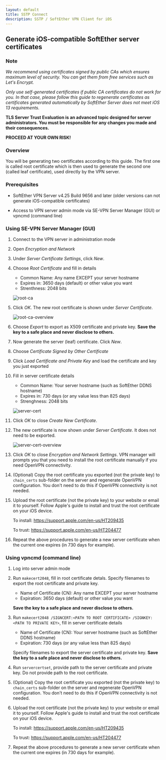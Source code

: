 ```yaml
---
layout: default
title: SSTP Connect
description: SSTP / SoftEther VPN Client for iOS
---
```


## Generate iOS-compatible SoftEther server certificates

### Note

*We recommend using certificates signed by public CAs which ensures maximum level of security. You can get them from free services such as Let's Encrypt.*

*Only use self-generated certificates if public CA certificates do not work for you. In that case, please follow this guide to regenerate certificates as certificates generated automatically by SoftEther Server does not meet iOS 13 requirements.*

**TLS Server Trust Evaluation is an advanced topic designed for server administrators. You must be responsible for any changes you made and their consequences.**

**PROCEED AT YOUR OWN RISK!**

### Overview

You will be generating two certificates according to this guide. The first one is called root certificate which is then used to generate the second one (called leaf certificate), used directly by the VPN server.

### Prerequisites

- SoftEther VPN Server v4.25 Build 9656 and later (older versions can not generate iOS-compatible certificates)

- Access to VPN server admin mode via SE-VPN Server Manager (GUI) or vpncmd (command line)

### Using SE-VPN Server Manager (GUI)

1. Connect to the VPN server in administration mode

1. Open *Encryption and Network*

1. Under *Server Certificate Settings*, click *New*.

1. Choose *Root Certificate* and fill in details

    - Common Name: Any name EXCEPT your server hostname
    - Expires in: 3650 days (default) or other value you want
    - Strenthness: 2048 bits

    ![root-ca](https://user-images.githubusercontent.com/54519668/116781285-81982880-aab4-11eb-825d-a8038fa9eedd.JPG)

1. Click *OK*. The new root certificate is shown under *Server Certificate*.

    ![root-ca-overview](https://user-images.githubusercontent.com/54519668/116781287-8361ec00-aab4-11eb-9130-f9574d437dc2.JPG)

1. Choose *Export* to export as X509 certificate and private key. **Save the key to a safe place and never disclose to others.**

1. Now generate the server (leaf) certificate. Click *New*.

1. Choose *Certificate Signed by Other Certificate*

1. Click *Load Certificate and Private Key* and load the certificate and key you just exported

1. Fill in server certificate details

    - Common Name: Your server hostname (such as SoftEther DDNS hostname)
    - Expires in: 730 days (or any value less than 825 days)
    - Strenghness: 2048 bits

    ![server-cert](https://user-images.githubusercontent.com/54519668/116781290-852baf80-aab4-11eb-9011-a7569b057627.JPG)

1. Click *OK* to close *Create New Certificate*.

1. The new certificate is now shown under *Server Certificate*. It does not need to be exported.

    ![server-cert-overview](https://user-images.githubusercontent.com/54519668/116781291-865cdc80-aab4-11eb-9352-0d6738009289.JPG)

1. Click *OK* to close *Encryption and Network Settings*. VPN manager will prompts you that you need to install the root certificate manually if you need OpenVPN connectivity.

1. (Optional) Copy the root certificate you exported (not the private key) to `chain_certs` sub-folder on the server and regenerate OpenVPN configuration. You don't need to do this if OpenVPN connectivity is not needed.

1. Upload the root certificate (not the private key) to your website or email it to yourself. Follow Apple's guide to install and trust the root certificate on your iOS device. 

    To install: https://support.apple.com/en-us/HT209435

    To trust: https://support.apple.com/en-us/HT204477

1. Repeat the above procedures to generate a new server certificate when the current one expires (in 730 days for example).

### Using vpncmd (command line)

1. Log into server admin mode

1. Run `makecert2048`, fill in root certificate detals. Specify filenames to export the root certificate and private key. 

    - Name of Certificate (CN): Any name EXCEPT your server hostname
    - Expiration: 3650 days (default) or other value you want

    **Save the key to a safe place and never disclose to others.**

1. Run `makecert2048 /SIGNCERT:<PATH TO ROOT CERTIFICATE> /SIGNKEY:<PATH TO PRIVATE KEY>`, fill in server certificate details

    - Name of Certificate (CN): Your server hostname (such as SoftEther DDNS hostname)
    - Expiration: 730 days (or any value less than 825 days)

    Specify filenames to export the server certificate and private key.
    **Save the key to a safe place and never disclose to others.**

1. Run `servercertset`, provide path to the server certificate and private key. Do not provide path to the root certificate.

1. (Optional) Copy the root certificate you exported (not the private key) to `chain_certs` sub-folder on the server and regenerate OpenVPN configuration. You don't need to do this if OpenVPN connectivity is not needed.

1. Upload the root certificate (not the private key) to your website or email it to yourself. Follow Apple's guide to install and trust the root certificate on your iOS device. 

    To install: https://support.apple.com/en-us/HT209435

    To trust: https://support.apple.com/en-us/HT204477

1. Repeat the above procedures to generate a new server certificate when the current one expires (in 730 days for example).
